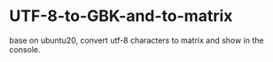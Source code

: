 # UTF-8-to-GBK-and-to-matrix
base on ubuntu20, convert utf-8 characters to matrix and show in the console.
